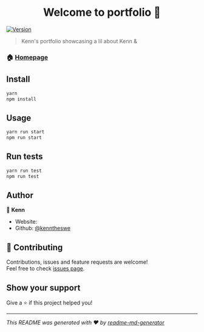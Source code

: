 <h1 align="center">Welcome to portfolio 👋</h1>
<p>
  <a href="https://www.npmjs.com/package/portfolio" target="_blank">
    <img alt="Version" src="https://img.shields.io/npm/v/portfolio.svg">
  </a>
</p>

> Kenn's portfolio showcasing a lil about Kenn &

### 🏠 [Homepage](https://kenntheswe.github.io/portfolio/)

## Install

```sh
yarn
npm install
```

## Usage

```sh
yarn run start
npm run start
```

## Run tests

```sh
yarn run test
npm run test
```

## Author

👤 **Kenn**

* Website: 
* Github: [@kenntheswe](https://github.com/kenntheswe)

## 🤝 Contributing

Contributions, issues and feature requests are welcome!<br />Feel free to check [issues page](https://github.com/kenntheswe/portfolio/issues). 

## Show your support

Give a ⭐️ if this project helped you!

***
_This README was generated with ❤️ by [readme-md-generator](https://github.com/kefranabg/readme-md-generator)_
